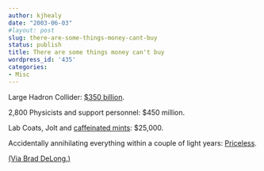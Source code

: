 ```yaml
---
author: kjhealy
date: "2003-06-03"
#layout: post
slug: there-are-some-things-money-cant-buy
status: publish
title: There are some things money can't buy
wordpress_id: '435'
categories:
- Misc
---
```


Large Hadron Collider: [$350 billion](http://www.nature.com/cgi-taf/DynaPage.taf?file=/nature/journal/v413/n6855/full/413441a0_r.html).

2,800 Physicists and support personnel: $450 million.

Lab Coats, Jolt and [caffeinated mints](http://www.thinkgeek.com/caffeine/candy/5bf6/): $25,000.

Accidentally annihilating everything within a couple of light years: [Priceless](http://www.csmonitor.com/2003/0523/p25s02-stss.html).

[(Via Brad DeLong.)](http://www.j-bradford-delong.net/movable_type/2003_archives/001571.html "Kids! Don't Try This at Home!: Archive Entry From Brad DeLong's Webjournal")
